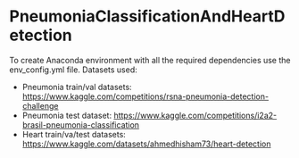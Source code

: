 # PneumoniaClassificationAndHeartDetection
To create Anaconda environment with all the required dependencies use the env_config.yml file.
Datasets used:
- Pneumonia train/val datasets: https://www.kaggle.com/competitions/rsna-pneumonia-detection-challenge
- Pneumonia test dataset: https://www.kaggle.com/competitions/i2a2-brasil-pneumonia-classification
- Heart train/va/test datasets: https://www.kaggle.com/datasets/ahmedhisham73/heart-detection
